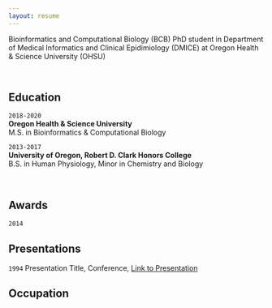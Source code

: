 ```yaml
---
layout: resume
---
```


Bioinformatics and Computational Biology (BCB) PhD student in Department of Medical Informatics and Clinical Epidimiology (DMICE) at Oregon Health & Science University (OHSU) 

<br>

## Education

`2018-2020`  
__Oregon Health & Science University__   
M.S. in Bioinformatics & Computational Biology


`2013-2017`  
__University of Oregon, Robert D. Clark Honors College__   
B.S. in Human Physiology, Minor in Chemistry and Biology  

<br>

## Awards

`2014`


## Presentations

`1994`
Presentation Title, Conference, <a href="https://MyWebsite.tld/presentation1">Link to Presentation</a>


## Occupation





<!-- ### Footer

Last updated: May 2013 -->


